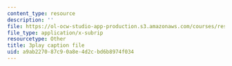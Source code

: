 ```yaml
---
content_type: resource
description: ''
file: https://ol-ocw-studio-app-production.s3.amazonaws.com/courses/res-10-001-making-science-and-engineering-pictures-a-practical-guide-to-presenting-your-work-spring-2016/a9ab227087c90a8e4d2cbd6b8974f034_d9LjcuZTzz0.srt
file_type: application/x-subrip
resourcetype: Other
title: 3play caption file
uid: a9ab2270-87c9-0a8e-4d2c-bd6b8974f034
---
```

